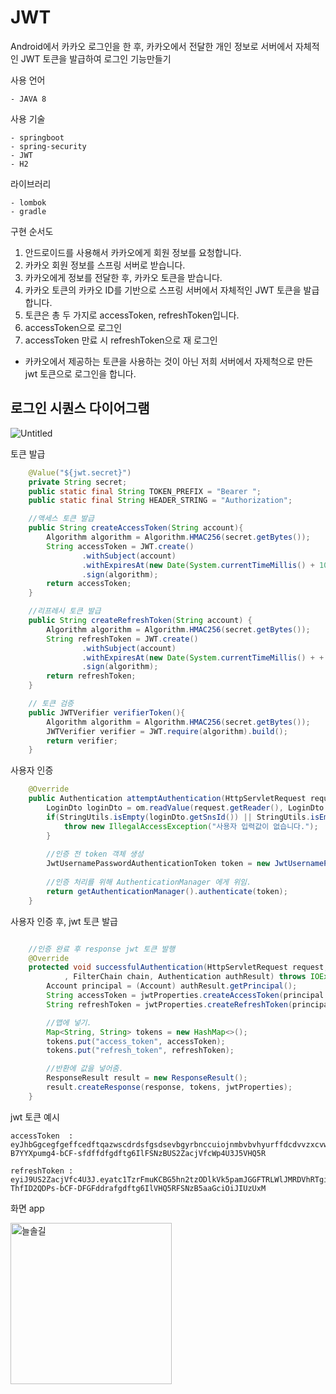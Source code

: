 # JWT
Android에서 카카오 로그인을 한 후, 카카오에서 전달한 개인 정보로 서버에서 자체적인 JWT 토큰을 발급하여 로그인 기능만들기  

사용 언어
```
- JAVA 8
```

사용 기술
```
- springboot
- spring-security
- JWT
- H2
```

라이브러리
```
- lombok
- gradle
```


구현 순서도 
1. 안드로이드를 사용해서 카카오에게 회원 정보를 요청합니다.
2. 카카오 회원 정보를 스프링 서버로 받습니다.
3. 카카오에게 정보를 전달한 후, 카카오 토큰을 받습니다.
4. 카카오 토큰의 카카오 ID를 기반으로 스프링 서버에서 자체적인 JWT 토큰을 발급합니다. 
5. 토큰은 총 두 가지로 accessToken, refreshToken입니다. 
6. accessToken으로 로그인 
7. accessToken 만료 시 refreshToken으로 재 로그인 

* 카카오에서 제공하는 토큰을 사용하는 것이 아닌 저희 서버에서 자제척으로 만든 jwt 토큰으로 로그인을 합니다.


## 로그인 시퀀스 다이어그램
![Untitled](https://user-images.githubusercontent.com/87289562/216900238-a2d36691-515b-4e78-bdf9-ee72db70f87d.png)

토큰 발급
```java
    @Value("${jwt.secret}")
    private String secret;
    public static final String TOKEN_PREFIX = "Bearer ";
    public static final String HEADER_STRING = "Authorization";

    //액세스 토큰 발급
    public String createAccessToken(String account){
        Algorithm algorithm = Algorithm.HMAC256(secret.getBytes());
        String accessToken = JWT.create()
                .withSubject(account)
                .withExpiresAt(new Date(System.currentTimeMillis() + 1000 * 60 * 60 * 9999))
                .sign(algorithm);
        return accessToken;
    }

    //리프레시 토큰 발급
    public String createRefreshToken(String account) {
        Algorithm algorithm = Algorithm.HMAC256(secret.getBytes());
        String refreshToken = JWT.create()
                .withSubject(account)
                .withExpiresAt(new Date(System.currentTimeMillis() + + 100000 * 60 * 60 * 1000))
                .sign(algorithm);
        return refreshToken;
    }

    // 토큰 검증 
    public JWTVerifier verifierToken(){
        Algorithm algorithm = Algorithm.HMAC256(secret.getBytes());
        JWTVerifier verifier = JWT.require(algorithm).build();
        return verifier;
    }

```

사용자 인증
```java
    @Override
    public Authentication attemptAuthentication(HttpServletRequest request, HttpServletResponse response) throws AuthenticationException, IOException, ServletExceptio{
        LoginDto loginDto = om.readValue(request.getReader(), LoginDto.class);
        if(StringUtils.isEmpty(loginDto.getSnsId()) || StringUtils.isEmpty(loginDto.getName())){
            throw new IllegalAccessException("사용자 입력값이 없습니다.");
        }
        
        //인증 전 token 객체 생성
        JwtUsernamePasswordAuthenticationToken token = new JwtUsernamePasswordAuthenticationToken(loginDto.getSnsId(),loginDto.getName());
        
        //인증 처리를 위해 AuthenticationManager 에게 위임.
        return getAuthenticationManager().authenticate(token);
    }
```


사용자 인증 후, jwt 토큰 발급
```java

    //인증 완료 후 response jwt 토큰 발행
    @Override
    protected void successfulAuthentication(HttpServletRequest request, HttpServletResponse response
            , FilterChain chain, Authentication authResult) throws IOException, ServletException {
        Account principal = (Account) authResult.getPrincipal();
        String accessToken = jwtProperties.createAccessToken(principal.getSnsId());
        String refreshToken = jwtProperties.createRefreshToken(principal.getSnsId());

        //맵에 넣기.
        Map<String, String> tokens = new HashMap<>();
        tokens.put("access_token", accessToken);
        tokens.put("refresh_token", refreshToken);

        //반환에 값을 넣어줌.
        ResponseResult result = new ResponseResult();
        result.createResponse(response, tokens, jwtProperties);
    }
```


jwt 토큰 예시
```
accessToken  : eyJhbGgcegfgeffcedftqazwscdrdsfgsdsevbgyrbnccuiojnmbvbvhyurffdcdvvzxcvwedfuuvgrtvfmJLWlJMRDVhRhU3NDEzNDl9.JDPsm5LUHtc1TzrFmuIxKCBG5hnZ-B7YYXpumg4-bCF-sfdffdfgdftg6IlFSNzBUS2ZacjVfcWp4U3J5VHQ5R

refreshToken : eyiJ9US2ZacjVfc4U3J.eyatc1TzrFmuKCBG5hn2tzODlkVk5pamJGGFTRLWlJMRDVhRTgiLCB7YYXpumg4JleHAiOjE2NzU3NDEzNDl9.zbnNJZCgrrtthytfdgbfdgm5LUHJ-ThfID2QDPs-bCF-DFGFddrafgdftg6IlVHQ5RFSNzB5aaGciOiJIUzUxM
```

화면 app

<img width="258" alt="늘솔길" src="https://user-images.githubusercontent.com/87289562/218096760-5e32d131-f486-44f4-bf7f-15c6243f07fa.PNG">


